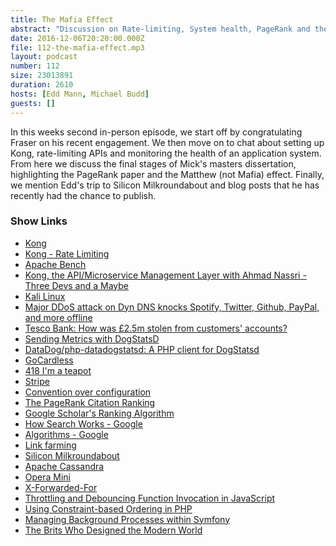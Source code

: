 ```yaml
---
title: The Mafia Effect
abstract: "Discussion on Rate-limiting, System health, PageRank and the Matthew effect"
date: 2016-12-06T20:20:00.000Z
file: 112-the-mafia-effect.mp3
layout: podcast
number: 112
size: 23013891
duration: 2610
hosts: [Edd Mann, Michael Budd]
guests: []
---
```


In this weeks second in-person episode, we start off by congratulating Fraser on his recent engagement.
We then move on to chat about setting up Kong, rate-limiting APIs and monitoring the health of an application system.
From here we discuss the final stages of Mick's masters dissertation, highlighting the PageRank paper and the Matthew (not Mafia) effect.
Finally, we mention Edd's trip to Silicon Milkroundabout and blog posts that he has recently had the chance to publish.

### Show Links

- [Kong](https://getkong.org/)
- [Kong - Rate Limiting](https://getkong.org/plugins/rate-limiting/)
- [Apache Bench](https://en.wikipedia.org/wiki/ApacheBench)
- [Kong, the API/Microservice Management Layer with Ahmad Nassri - Three Devs and a Maybe](http://threedevsandamaybe.com/kong-the-api-microservice-management-layer-with-ahmad-nassri/)
- [Kali Linux](https://www.kali.org/)
- [Major DDoS attack on Dyn DNS knocks Spotify, Twitter, Github, PayPal, and more offline](http://www.pcworld.com/article/3133847/internet/ddos-attack-on-dyn-knocks-spotify-twitter-github-etsy-and-more-offline.html)
- [Tesco Bank: How was £2.5m stolen from customers' accounts?](http://www.theweek.co.uk/78385/tesco-bank-cyber-attack-everything-we-know-so-far)
- [Sending Metrics with DogStatsD](http://docs.datadoghq.com/guides/metrics/)
- [DataDog/php-datadogstatsd: A PHP client for DogStatsd](https://github.com/DataDog/php-datadogstatsd)
- [GoCardless](https://gocardless.com/)
- [418 I'm a teapot](https://httpstatuses.com/418)
- [Stripe](https://stripe.com/gb)
- [Convention over configuration](https://en.wikipedia.org/wiki/Convention_over_configuration)
- [The PageRank Citation Ranking](http://ilpubs.stanford.edu:8090/422/1/1999-66.pdf)
- [Google Scholar's Ranking Algorithm](http://docear.org/papers/Google%20Scholar's%20Ranking%20Algorithm%20--%20An%20Introductory%20Overview%20--%20preprint.pdf)
- [How Search Works - Google](https://www.google.co.uk/insidesearch/howsearchworks/thestory/)
- [Algorithms - Google](https://www.google.co.uk/insidesearch/howsearchworks/algorithms.html)
- [Link farming](https://en.wikipedia.org/wiki/Link_farm)
- [Silicon Milkroundabout](https://www.siliconmilkroundabout.com/)
- [Apache Cassandra](http://cassandra.apache.org/)
- [Opera Mini](http://www.opera.com/mobile/mini)
- [X-Forwarded-For](https://en.wikipedia.org/wiki/X-Forwarded-For)
- [Throttling and Debouncing Function Invocation in JavaScript](http://tech.mybuilder.com/throttling-and-debouncing-function-invocation-in-javascript/)
- [Using Constraint-based Ordering in PHP](http://tech.mybuilder.com/using-constraint-based-ordering-in-php/)
- [Managing Background Processes within Symfony](http://tech.mybuilder.com/managing-background-processes-within-symfony/)
- [The Brits Who Designed the Modern World](http://www.bbc.co.uk/iplayer/episode/b084flz2/artsnight-series-4-7-the-brits-who-designed-the-modern-world)
